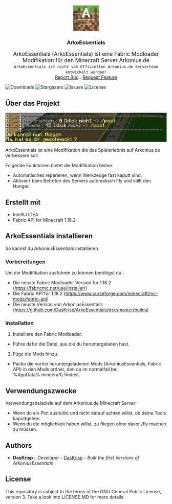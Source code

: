 <br/>
<p align="center">
  <a href="https://github.com/DasKrisp/ArkoEssentials">
    <img src="images/logo.png" alt="Logo" width="80" height="80">
  </a>

<h3 align="center">ArkoEssentials</h3>

  <p align="center">
    <big>ArkoEssentials (ArkoEssentials) ist eine Fabric Modloader Modifikation für den Minecraft Server Arkonius.de</big>
    <br/>
    <code>ArkoEssentials ist nicht vom Offiziellen Arkonius.de Serverteam entwickelt worden!</code>
    <br/>
    <a href="https://github.com/DasKrisp/ArkoEssentials/issues">Report Bug</a>
    .
    <a href="https://github.com/DasKrisp/ArkoEssentials/issues">Request Feature</a>
  </p>

![Downloads](https://img.shields.io/github/downloads/DasKrisp/ArkoEssentials/total) ![Stargazers](https://img.shields.io/github/stars/DasKrisp/ArkoEssentials?style=social) ![Issues](https://img.shields.io/github/issues/DasKrisp/ArkoEssentials) ![License](https://img.shields.io/github/license/DasKrisp/ArkoEssentials)

## Über das Projekt

![Screen Shot](images/screenshot.png)

ArkoEssentials ist eine Modifikation die das Spielerlebnis auf Arkonius.de verbessern soll.

Folgende Funktionen bietet die Modifikation bisher:
- Automatisches reparieren, wenn Werkzeuge fast kaputt sind.
- Aktiviert beim Betreten des Servers automatisch Fly und stillt den Hunger.

## Erstellt mit

- IntellIJ IDEA
- Fabric API for Minecraft 1.18.2

## ArkoEssentials installieren

So kannst du ArkoniusEssentials installieren.

### Vorbereitungen

Um die Modifikation ausführen zu können benötigst du :
- Die neuste Fabric Modloader Version für 1.18.2 (https://fabricmc.net/use/installer/)
- Die Fabric API für 1.18.2 (https://www.curseforge.com/minecraft/mc-mods/fabric-api)
- Die neuste Version von ArkoniusEssentails (https://github.com/DasKrisp/ArkoEssentials/tree/master/builds)

### Installation

1. Installiere den Fabric Modloader.
- Führe dafür die Datei, aus die du heruntergeladen hast.

2. Füge die Mods hinzu.
- Packe die vorhin heruntergeladenen Mods (ArkoniusEssentials, Fabric API) in den Mods ordner, den du im normalfall bei %AppData%\.minecraft\ findest.

## Verwendungszwecke

Verwendungsbeispiele auf dem Arkonius.de Minecraft Server:
- Wenn du ein Plot aushüllst und nicht darauf achten willst, ob deine Tools kaputtgehen.
- Wenn du die möglichkeit haben willst, zu fliegen ohne davor /fly machen zu müssen.

## Authors

* **DasKrisp** - *Developer* - [DasKrisp](https://github.com/DasKrisp/) - *Built the first Versions of ArkoniusEssentials*

## License

This repository is subject to the terms of the GNU General Public License, version 3. Take a look into LICENSE.MD for more details.

